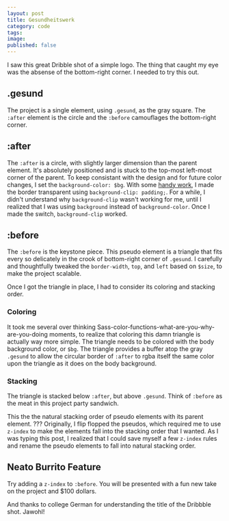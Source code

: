 ```yaml
---
layout: post
title: Gesundheitswerk
category: code
tags: 
image: 
published: false
---
```


I saw this great Dribble shot of a simple logo. The thing that caught my eye was the absense of the bottom-right corner. I needed to try this out. 

## .gesund
The project is a single element, using `.gesund`, as the gray square. The `:after` element is the circle and the `:before` camouflages the bottom-right corner.

## :after
The `:after` is a circle, with slightly larger dimension than the parent element. It's absolutely positioned and is stuck to the top-most left-most corner of the parent. To keep consistant with the design and for future color changes, I set the `background-color: $bg`. With some [handy work](http://css-tricks.com/transparent-borders-with-background-clip/), I made the border transparent using `background-clip: padding;`. For a while, I didn't understand why `background-clip` wasn't working for me, until I realized that I was using `background` instead of `background-color`. Once I made the switch, `background-clip` worked.

## :before
The `:before` is the keystone piece. This pseudo element is a triangle that fits every so delicately in the crook of bottom-right corner of `.gesund`. I carefully and thoughtfully tweaked the `border-width`, `top`, and `left` based on `$size`, to make the project scalable.

Once I got the triangle in place, I had to consider its coloring and stacking order.

### Coloring
It took me several over thinking Sass-color-functions-what-are-you-why-are-you-doing moments, to realize that coloring this damn triangle is actually way more simple. The triangle needs to be colored with the body background color, or `$bg`. The triangle provides a buffer atop the gray `.gesund` to allow the circular border of `:after` to rgba itself the same color upon the triangle as it does on the body background.

### Stacking
The triangle is stacked below `:after`, but above `.gesund`. Think of `:before` as the meat in this project party sandwich.

This the the natural stacking order of pseudo elements with its parent element. ??? Originally, I flip flopped the pseudos, which required me to use `z-index` to make the elements fall into the stacking order that I wanted. As I was typing this post, I realized that I could save myself a few `z-index` rules and rename the pseudo elements to fall into natural stacking order.

## Neato Burrito Feature
Try adding a `z-index` to `:before`. You will be presented with a fun new take on the project and $100 dollars.

And thanks to college German for understanding the title of the Dribbble shot. Jawohl!